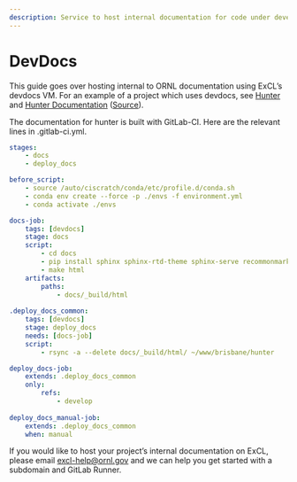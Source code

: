 ```yaml
---
description: Service to host internal documentation for code under development.
---
```


# DevDocs

This guide goes over hosting internal to ORNL documentation using ExCL’s devdocs VM. For an example of a project which uses devdocs, see [Hunter](https://code.ornl.gov/brisbane/hunter) and [Hunter Documentation](https://devdocs.ornl.gov/brisbane/hunter) ([Source](https://code.ornl.gov/brisbane/hunter/-/tree/master/docs)).

The documentation for hunter is built with GitLab-CI. Here are the relevant lines in .gitlab-ci.yml.

```yaml
stages:
    - docs
    - deploy_docs

before_script:
    - source /auto/ciscratch/conda/etc/profile.d/conda.sh
    - conda env create --force -p ./envs -f environment.yml
    - conda activate ./envs

docs-job:
    tags: [devdocs]
    stage: docs
    script:
        - cd docs
        - pip install sphinx sphinx-rtd-theme sphinx-serve recommonmark myst_parser sphinx-autoapi
        - make html
    artifacts:
        paths:
            - docs/_build/html
  
.deploy_docs_common:
    tags: [devdocs]
    stage: deploy_docs
    needs: [docs-job]
    script:
        - rsync -a --delete docs/_build/html/ ~/www/brisbane/hunter

deploy_docs-job:
    extends: .deploy_docs_common
    only:
        refs:
            - develop
  
deploy_docs_manual-job:
    extends: .deploy_docs_common
    when: manual
```

If you would like to host your project’s internal documentation on ExCL, please email [excl-help@ornl.gov](mailto:excl-help@ornl.gov) and we can help you get started with a subdomain and GitLab Runner.
